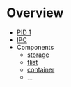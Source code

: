# Overview
- [PID 1](init.md)
- [IPC](ipc.md)
- Components
  - [storage](storage/readme.md)
  - [flist](flist/readme.md)
  - [container](container/readme.md)
  - ...
  